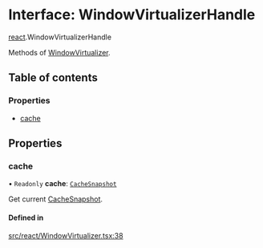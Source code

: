 # Interface: WindowVirtualizerHandle

[react](../modules/react.md).WindowVirtualizerHandle

Methods of [WindowVirtualizer](../modules/react.md#windowvirtualizer).

## Table of contents

### Properties

- [cache](react.WindowVirtualizerHandle.md#cache)

## Properties

### cache

• `Readonly` **cache**: [`CacheSnapshot`](react.CacheSnapshot.md)

Get current [CacheSnapshot](react.CacheSnapshot.md).

#### Defined in

[src/react/WindowVirtualizer.tsx:38](https://github.com/inokawa/virtua/blob/9a5dd870/src/react/WindowVirtualizer.tsx#L38)
